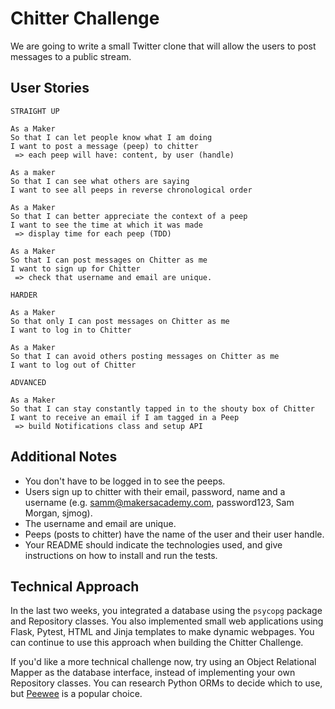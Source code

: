 # Chitter Challenge

We are going to write a small Twitter clone that will allow the users to post
messages to a public stream.

## User Stories

```
STRAIGHT UP

As a Maker
So that I can let people know what I am doing
I want to post a message (peep) to chitter
 => each peep will have: content, by user (handle)

As a maker
So that I can see what others are saying
I want to see all peeps in reverse chronological order

As a Maker
So that I can better appreciate the context of a peep
I want to see the time at which it was made
 => display time for each peep (TDD)

As a Maker
So that I can post messages on Chitter as me
I want to sign up for Chitter
 => check that username and email are unique.

HARDER

As a Maker
So that only I can post messages on Chitter as me
I want to log in to Chitter

As a Maker
So that I can avoid others posting messages on Chitter as me
I want to log out of Chitter

ADVANCED

As a Maker
So that I can stay constantly tapped in to the shouty box of Chitter
I want to receive an email if I am tagged in a Peep
 => build Notifications class and setup API
```

## Additional Notes

* You don't have to be logged in to see the peeps.
* Users sign up to chitter with their email, password, name and a username (e.g.
  samm@makersacademy.com, password123, Sam Morgan, sjmog).
* The username and email are unique.
* Peeps (posts to chitter) have the name of the user and their user handle.
* Your README should indicate the technologies used, and give instructions on
  how to install and run the tests.

## Technical Approach

In the last two weeks, you integrated a database using the `psycopg` package and
Repository classes. You also implemented small web applications using Flask,
Pytest, HTML and Jinja templates to make dynamic webpages. You can continue to
use this approach when building the Chitter Challenge.

If you'd like a more technical challenge now, try using an Object Relational
Mapper as the database interface, instead of implementing your own Repository
classes. You can research Python ORMs to decide which to use, but
[Peewee](https://github.com/coleifer/peewee) is a popular choice.

